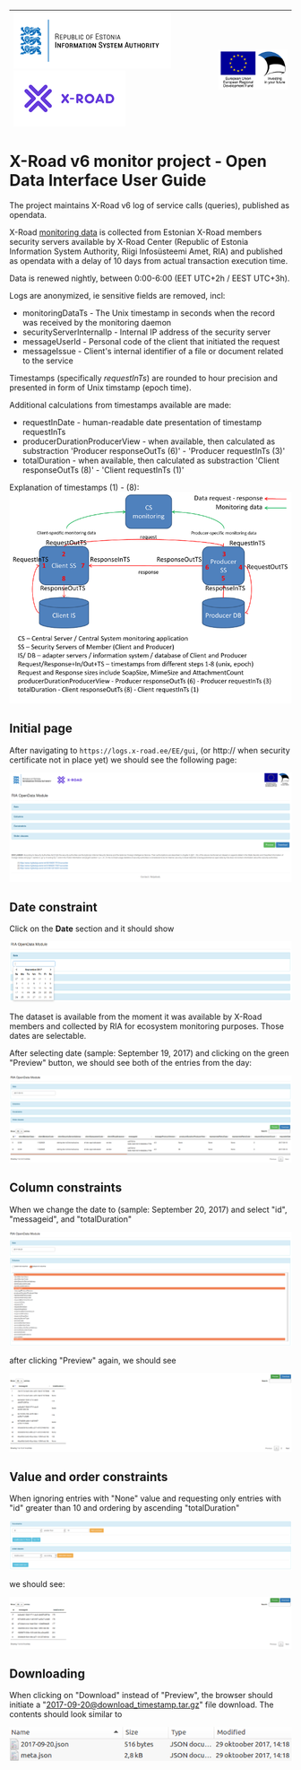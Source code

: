 
| [![Republic of Estonia Information System Authority](../../img/ria_100_en.png)](https://www.ria.ee/en/) [![X-ROAD](../../img/xroad_100_en.png)](https://www.ria.ee/en/x-road.html) | ![European Union / European Regional Development Fund / Investing in your future](../../img/eu_rdf_100_en.png "Documents that are tagged with EU/SF logos must keep the logos until 1.11.2022. If it has not stated otherwise in the documentation. If new documentation is created  using EU/SF resources the logos must be tagged appropriately so that the deadline for logos could be found.") |
| :-------------------------------------------------- | -------------------------: |

# X-Road v6 monitor project - Open Data Interface User Guide

The project maintains X-Road v6 log of service calls (queries), published as opendata.

X-Road [monitoring data](https://github.com/ria-ee/X-Road/tree/develop/doc/OperationalMonitoring) is collected from Estonian X-Road members security servers available 
by X-Road Center (Republic of Estonia Information System Authority, Riigi Infosüsteemi Amet, RIA) 
and published as opendata with a delay of 10 days from actual transaction execution time.

Data is renewed nightly, between 0:00-6:00 (EET UTC+2h / EEST UTC+3h).

Logs are anonymized, ie sensitive fields are removed, incl:

- monitoringDataTs - The Unix timestamp in seconds when the record was received by the monitoring daemon
- securityServerInternalIp - Internal IP address of the security server
- messageUserId - Personal code of the client that initiated the request
- messageIssue - Client's internal identifier of a file or document related to the service

Timestamps (specifically *requestInTs*) are rounded to hour precision and presented in form of Unix timstamp (epoch time).

Additional calculations from timestamps available are made:

- requestInDate - human-readable date presentation of timestamp requestInTs
- producerDurationProducerView - when available, then calculated as substraction 'Producer responseOutTs (6)' - 'Producer requestInTs (3)'
- totalDuration - when available, then calculated as substraction 'Client responseOutTs (8)' - 'Client requestInTs (1)'

Explanation of timestamps (1) - (8):
![Timestamps](../../img/opendata/0_timestamps.png "Timestamps")


## Initial page

After navigating to `https://logs.x-road.ee/EE/gui`, (or http:// when security certificate not in place yet) we should see the following page:

![Initial Interface page](../../img/opendata/1_interface_initial_screen.png "Initial Interface page")

## Date constraint

Click on the **Date** section and it should show 

![Interface datetimepicker](../../img/opendata/2_interface_datetimepicker.png "Interface datetimepicker")

The dataset is available from the moment it was available by X-Road members and collected by RIA for ecosystem monitoring purposes. Those dates are selectable.

After selecting date (sample: September 19, 2017) and clicking on the green "Preview" button, we should see both of the entries from the day:

![Interface datetimepicker](../../img/opendata/3_interface_sept_19_preview.png
 "Interface datetimepicker")

## Column constraints

When we change the date to (sample: September 20, 2017) and select "id", "messageid", and "totalDuration"

![Interface datetimepicker](../../img/opendata/4_interface_20_sept_col_subset_1.png
 "Interface datetimepicker")
 
after clicking "Preview" again, we should see
 
![Interface datetimepicker](../../img/opendata/4_interface_20_sept_col_subset_2.png
 "Interface datetimepicker")

## Value and order constraints

When ignoring entries with "None" value and requesting only entries with "id" greater than 10 and ordering by ascending "totalDuration"

![Interface datetimepicker](../../img/opendata/5_interface_20_sept_constraints_1.png
 "Interface datetimepicker")

we should see:

![Interface datetimepicker](../../img/opendata/5_interface_20_sept_constraints_2.png
 "Interface datetimepicker")

## Downloading

When clicking on "Download" instead of "Preview", the browser should initiate a "2017-09-20@download_timestamp.tar.gz" file download. The contents should look similar to

![Interface datetimepicker](../../img/opendata/6_interface_download_content.png
 "Interface datetimepicker")

